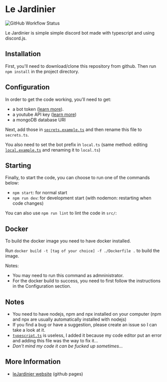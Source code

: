 # Le Jardinier

![GitHub Workflow Status](https://img.shields.io/github/workflow/status/valflrt/lejardinier/Build)

Le Jardinier is simple simple discord bot made with typescript and using discord.js.

## Installation

First, you'll need to download/clone this repository from github. Then run `npm install` in the project directory.

## Configuration

In order to get the code working, you'll need to get:

-   a bot token ([learn more](https://discordjs.guide/preparations/setting-up-a-bot-application.html#your-token)).
-   a youtube API key ([learn more](https://www.embedplus.com/how-to-create-a-youtube-api-key.aspx))
-   a mongoDB database URI

Next, add those in [`secrets.example.ts`](./src/config/secrets.example.ts) and then rename this file to `secrets.ts`.

You also need to set the bot prefix in `local.ts` (same method: editing [`local.example.ts`](./src/config/local.example.ts) and renaming it to `local.ts`)

## Starting

Finally, to start the code, you can choose to run one of the commands below:

-   `npm start`: for normal start
-   `npm run dev`: for development start (with nodemon: restarting when code changes)

You can also use `npm run lint` to lint the code in `src/`:

## Docker

To build the docker image you need to have docker installed.

Run `docker build -t [tag of your choice] -f ./Dockerfile .` to build the image.

Notes:
- You may need to run this command as admninistrator.
- For the docker build to success, you need to first follow the instructions in the Configuration section.

## Notes

-   You need to have nodejs, npm and npx installed on your computer (npm and npx are usually automatically installed with nodejs)
-   If you find a bug or have a suggestion, please create an issue so I can take a look at it.
-   [`typescript.ts`](./typescript.ts) is useless, I added it because my code editor put an error and adding this file was the way to fix it...
-   _Don't mind my code it can be fucked up sometimes..._

## More Information

-   [leJardinier website](https://valflrt.github.io/lejardinier/) (github pages)
